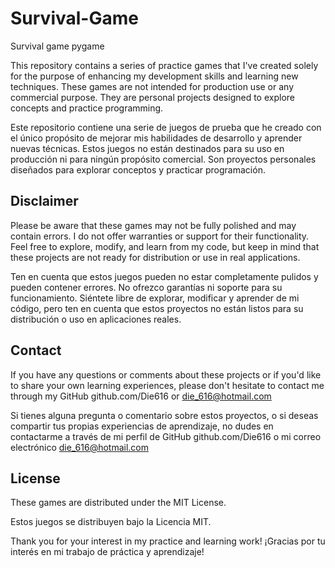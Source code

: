 # Survival-Game
Survival game pygame

This repository contains a series of practice games that I've created solely for the purpose of enhancing my development skills and learning new techniques. 
These games are not intended for production use or any commercial purpose. 
They are personal projects designed to explore concepts and practice programming.

Este repositorio contiene una serie de juegos de prueba que he creado con el único propósito de mejorar mis habilidades de desarrollo y aprender nuevas técnicas. 
Estos juegos no están destinados para su uso en producción ni para ningún propósito comercial. 
Son proyectos personales diseñados para explorar conceptos y practicar programación.

## Disclaimer

Please be aware that these games may not be fully polished and may contain errors. 
I do not offer warranties or support for their functionality. 
Feel free to explore, modify, and learn from my code, but keep in mind that these projects are not ready for distribution or use in real applications.

Ten en cuenta que estos juegos pueden no estar completamente pulidos y pueden contener errores. 
No ofrezco garantías ni soporte para su funcionamiento. 
Siéntete libre de explorar, modificar y aprender de mi código, pero ten en cuenta que estos proyectos no están listos para su distribución o uso en aplicaciones reales.

## Contact

If you have any questions or comments about these projects or if you'd like to share your own learning experiences, please don't hesitate to contact me through my GitHub github.com/Die616 or die_616@hotmail.com

Si tienes alguna pregunta o comentario sobre estos proyectos, o si deseas compartir tus propias experiencias de aprendizaje, no dudes en contactarme a través de mi perfil de GitHub github.com/Die616 o mi correo electrónico die_616@hotmail.com

## License

These games are distributed under the MIT License.

Estos juegos se distribuyen bajo la Licencia MIT.


Thank you for your interest in my practice and learning work!
¡Gracias por tu interés en mi trabajo de práctica y aprendizaje!
